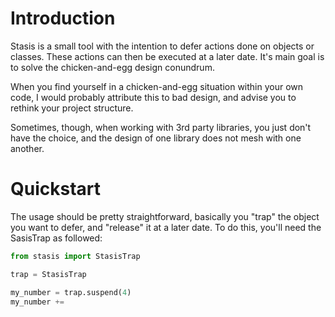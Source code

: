 # Introduction

Stasis is a small tool with the intention to defer actions done on objects or classes. These actions can then be executed at a later date. It's main goal is to solve the chicken-and-egg design conundrum.

When you find yourself in a chicken-and-egg situation within your own code, I would probably attribute this to bad design, and advise you to rethink your project structure.

Sometimes, though, when working with 3rd party libraries, you just don't have the choice, and the design of one library does not mesh with one another.

# Quickstart

The usage should be pretty straightforward, basically you "trap" the object you want to defer, and "release" it at a later date. To do this, you'll need the SasisTrap as followed:

```python
from stasis import StasisTrap

trap = StasisTrap

my_number = trap.suspend(4)
my_number += 


```
